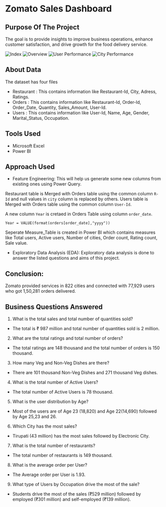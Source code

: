 # Zomato Sales Dashboard

## Purpose Of The Project

The goal is to provide insights to improve business operations, enhance customer satisfaction, and drive growth for the food delivery service.


![Index](https://github.com/Kanakgiri/Zomato-Sales-Dashboard/assets/171118310/78263c65-8bf4-43d4-ab2a-62781c43af5e)
![Overview](https://github.com/Kanakgiri/Zomato-Sales-Dashboard/assets/171118310/25ba56cb-72c7-4c5d-83c1-6a9997226662)
![User Performance](https://github.com/Kanakgiri/Zomato-Sales-Dashboard/assets/171118310/b0b40346-ec34-4b2a-9558-e59cc5784704)
![City Performance](https://github.com/Kanakgiri/Zomato-Sales-Dashboard/assets/171118310/06d74fa4-6914-45cb-8937-27baeac53f85)

## About Data

The dataset has four files
- Restaurant  : This contains information like Restaurant-Id, City, Adress, Ratings.
- Orders  : This contains information like Restaurant-Id, Order-Id, Order_Date, Quantity, Sales_Amount, User-Id.
- Users  : This contains information like User-Id, Name, Age, Gender, Marital_Status, Occupation.

## Tools Used

- Microsoft Excel
- Power BI

## Approach Used

- Feature Engineering: This will help us generate some new columns from existing ones using Power Query.

Restaurant table is Merged with Orders table using the common column `R-Id` and null values in `city` column is replaced by others. Users table is Merged with Orders table using the common column `User-Id`.

A new column `Year` is cretaed in Orders Table using column `order_date`.

``` Year = VALUE(format(orders[order_date],"yyyy")) ```

Seperate Measure_Table is created in Power BI which contains measures like Total users, Active users, Number of cities, Order count, Rating count, Sale value.

- Exploratory Data Analysis (EDA): Exploratory data analysis is done to answer the listed questions and aims of this project.

## Conclusion:

Zomato provided services in 822 cities and connected with 77,929 users who got 1,50,281 orders delivered.

## Business Questions Answered

1. What is the total sales and total number of quantities sold?
- The total is ₹ 987 million and total number of quantities sold is 2 million.

2. What are the total ratings and total number of orders?
- The total ratings are 148 thousand and the total number of orders is 150 thousand.

3. How many Veg and Non-Veg Dishes are there?
- There are 101 thousand Non-Veg Dishes and 271 thousand Veg dishes.

4. What is the total number of Active Users?
- The total number of Active Users is 78 thousand.

5. What is the user distribution by Age?
- Most of the users are of Age 23 (18,820) and Age 22(14,690) followed by Age 25,23 and 26.

6. Which City has the most sales?
- Tirupati (43 million) has the most sales followed by Electronic City.

7. What is the total number of restaurants?
- The total number of restaurants is 149 thousand.

8. What is the average order per User?
- The Average order per User is 1.93.

9. What type of Users by Occupation drive the most of the sale?
- Students drive the most of the sales (₹529 million) followed by employed (₹301 million) and self-employed (₹139 million).

